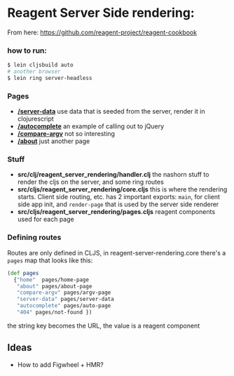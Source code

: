 Reagent Server Side rendering:
=====

From here: https://github.com/reagent-project/reagent-cookbook

### how to run:

```bash
$ lein cljsbuild auto
# another browser
$ lein ring server-headless
```

### Pages

* **[/server-data](http://localhost:3000/server-data)** use data that is seeded from the server, render it in clojurescript
* **[/autocomplete](http://localhost:3000/autocomplete)** an example of calling out to jQuery
* **[/compare-argv](http://localhost:3000/compare-argv)** not so interesting
* **[/about](http://localhost:3000/about)** just another page

### Stuff

* **src/clj/reagent_server_rendering/handler.clj** the nashorn stuff to render the cljs on the server, and some ring routes
* **src/cljs/reagent_server_rendering/core.cljs** this is where the rendering starts. Client side routing, etc. has 2 important exports: `main`, for client side app init, and `render-page` that is used by the server side renderer
* **src/cljs/reagent_server_rendering/pages.cljs** reagent components used for each page

### Defining routes

Routes are only defined in CLJS, in reagent-server-rendering.core there's a `pages` map that looks like this:
```clojure
(def pages
  {"home"  pages/home-page
   "about" pages/about-page
   "compare-argv" pages/argv-page
   "server-data" pages/server-data
   "autocomplete" pages/auto-page
   "404" pages/not-found })
```
the string key becomes the URL, the value is a reagent component

Ideas
----
* How to add Figwheel + HMR?
